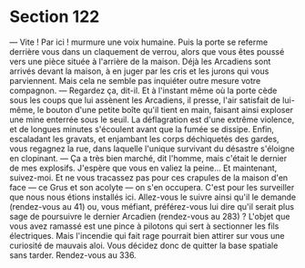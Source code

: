 # Section 122

— Vite ! Par ici ! murmure une voix humaine. Puis la porte se
referme derrière vous dans un claquement de verrou, alors que
vous êtes poussé vers une pièce située à l'arrière de la maison.
Déjà les Arcadiens sont arrivés devant la maison, à en juger par
les cris et les jurons qui vous parviennent. Mais cela ne semble
pas inquiéter outre mesure votre compagnon.
— Regardez ça, dit-il.
Et à l'instant même où la porte cède sous les coups que lui
assènent les Arcadiens, il presse, l'air satisfait de lui-même, le
bouton d'une petite boîte qu'il tient en main, faisant ainsi
exploser une mine enterrée sous le seuil. La déflagration est
d'une extrême violence, et de longues minutes s'écoulent avant
que la fumée se dissipe. Enfin, escaladant les gravats, et
enjambant les corps déchiquetés des gardes, vous regagnez la
rue, dans laquelle l'unique survivant du désastre s'éloigne en
clopinant. — Ça a très bien marché, dit l'homme, mais c'était le
dernier de mes explosifs. J'espère que vous en valiez la peine... Et
maintenant, suivez-moi. Et ne vous tracassez pas pour ces
crapules de la maison d'en face — ce Grus et son acolyte — on
s'en occupera. C'est pour les surveiller que nous nous étions
installés ici.
Allez-vous le suivre ainsi qu'il le demande (rendez-vous au 41)
ou, vous méfiant, préférez-vous lui dire qu'il serait plus sage de
poursuivre le dernier Arcadien (rendez-vous au 283) ?
L'objet que vous avez ramassé est une pince à pilotons qui sert à
sectionner les fils électriques. Mais l'incendie qui fait rage
pourrait bien attirer sur vous une curiosité de mauvais aloi. Vous
décidez donc de quitter la base spatiale sans tarder. Rendez-vous
au 336.